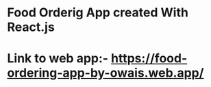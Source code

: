 # Food Orderig App created With React.js
# Link to web app:- https://food-ordering-app-by-owais.web.app/
